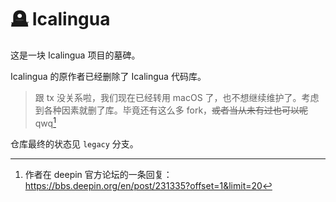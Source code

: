 # 🪦 Icalingua

这是一块 Icalingua 项目的墓碑。

Icalingua 的原作者已经删除了 Icalingua 代码库。

> 跟 tx 没关系啦，我们现在已经转用 macOS 了，也不想继续维护了。考虑到各种因素就删了库。毕竟还有这么多 fork，~~或者当从未有过也可以呢~~qwq[^1]

仓库最终的状态见 `legacy` 分支。

[^1]: 作者在 deepin 官方论坛的一条回复：<https://bbs.deepin.org/en/post/231335?offset=1&limit=20>
